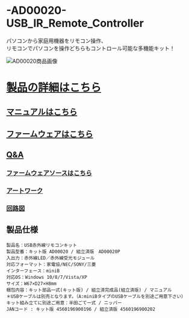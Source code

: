 # -AD00020-USB_IR_Remote_Controller

 パソコンから家庭用機器をリモコン操作、  
 リモコンでパソコンを操作どちらもコントロール可能な多機能キット！

 
![AD00020商品画像](https://bit-trade-one.co.jp/wp/wp-content/uploads/2014/04/9da51827c78091a59a300f87ba6b4909.png)

<!--
改行する場合、文末に半角スペース2個を置く

![タイトル画像のURLを右のカッコに]()

リンクの貼り方
[リンクになる文章](URL)
exp.
[Google](https://www.google.co.jp/)

画像の貼り方
![画像が読めない時に表示されるテキスト](画像のURL)
exp.
![bit-trade-one](https://bit-trade-one.co.jp/wp/wp-content/uploads/tcd-w/logo.png)
※先頭の"!"を忘れないこと


見出しの付け方

# 見出し1

## 見出し1-1

###　見出し1-2

# 見出し2

"#"を増やすと下位の見出しになる


-->


<!--
以下のURL内の"-ADXXXXX-Template"をリポジトリ名/ファイル名に変更 

製品によって無い情報(ライブラリへのリンクなど)は削除すること

ソフトの使い方、ライブラリの使い方などがWordなどである場合は、
各情報フォルダにMarkdown形式に起こし"Readme.md"という名前で保存すること
-->

# [製品の詳細はこちら](https://bit-trade-one.co.jp/product/assemblydisk/ad00020/) 

## [マニュアルはこちら](https://github.com/bit-trade-one/AD00020-USB_IR_Remote_Controller/tree/master/03%E4%BD%BF%E7%94%A8%E6%96%B9%E6%B3%95%E3%83%BB%E3%82%AD%E3%83%83%E3%83%88%E4%BD%9C%E6%88%90%E6%96%B9%E6%B3%95)

<!--
## [アプリケーションソフトはこちら](https://github.com/bit-trade-one/-ADXXXXX-Template/raw/master/App/)  
-->

## [ファームウェアはこちら](https://github.com/bit-trade-one/AD00020-USB_IR_Remote_Controller/tree/master/06%E6%9C%80%E6%96%B0%E3%83%95%E3%82%A1%E3%83%BC%E3%83%A0%E3%82%A6%E3%82%A7%E3%82%A2(Ver2.1.2))

## [Q&A](https://github.com/bit-trade-one/AD00020-USB_IR_Remote_Controller/blob/master/FAQ.md)

<!--
### [ライブラリはこちら](https://github.com/bit-trade-one/-ADXXXXX-Template/raw/master/Library)  

### [サンプルコードはこちら](https://github.com/bit-trade-one/-ADXXXXX-Template/raw/master/Sample)  

### [アプリケーションソースはこちら](https://github.com/bit-trade-one/-ADXXXXX-Template/raw/master/App_source/)  
-->

### [ファームウェアソースはこちら](https://github.com/bit-trade-one/AD00020-USB_IR_Remote_Controller/tree/master/07%E3%83%95%E3%82%A1%E3%83%BC%E3%83%A0%E3%82%A6%E3%82%A7%E3%82%A2%E3%82%BD%E3%83%BC%E3%82%B9%E3%82%B3%E3%83%BC%E3%83%89(Ver2.1.2))

### [アートワーク](https://github.com/bit-trade-one/AD00020-USB_IR_Remote_Controller/blob/master/11%E3%82%A2%E3%83%BC%E3%83%88%E3%83%AF%E3%83%BC%E3%82%AF/IR_brd.png)

### [回路図](https://github.com/bit-trade-one/AD00020-USB_IR_Remote_Controller/blob/master/10%E5%9B%9E%E8%B7%AF%E5%9B%B3/IR_sch.png)
<!--
### [部品表](https://github.com/bit-trade-one-ADXXXXX-Templateo/blob/master/Partslist/-ADXXXXX-Template-Partslist.md)


## 作例

[BTO公式]()  
[Twitter作例1]()  
[Twitter作例2]()  
[ブログ作例1]()  
[ブログ作例1]()  

## 雑誌掲載情報

[ラズパイマガジンXX年Y月号]()  
[Pc Watch]()
-->
## 製品仕様
    製品名：USB赤外線リモコンキット
    製品型番：キット版 AD00020 / 組立済版　AD00020P
    入出力：赤外線LED／赤外線受光モジュール
    対応フォーマット：家電協/NEC/SONY/三菱
    インターフェース：miniB
    対応OS：Windows 10/8/7/Vista/XP
    サイズ：W67×D27×H8mm
    梱包内容：キット部品一式(キット版) / 組立済完成品(組立済版) / マニュアル
    ＊USBケーブルは別売となります。（A:miniBタイプのUSBケーブルを別途ご用意下さい）
    キット組み立てに別途ご用意：半田ごて一式 / ニッパー
    JANコード : キット版 4560196900196 / 組立済版 4560196900202
